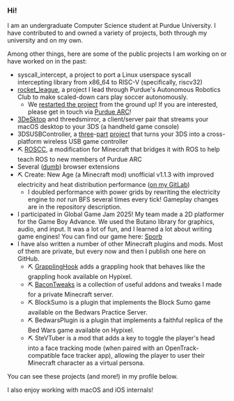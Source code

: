 ### Hi!

I am an undergraduate Computer Science student at Purdue University. I have contributed to and owned a variety of projects, both through my university and on my own.

Among other things, here are some of the public projects I am working on or have worked on in the past:
 - syscall_intercept, a project to port a Linux userspace syscall intercepting library from x86_64 to RISC-V (specifically, riscv32)
 - [rocket_league](https://github.com/purdue-arc/rocket_league), a project I lead through Purdue's Autonomous Robotics Club to make scaled-down cars play soccer autonomously.
   - We [restarted the project](https://github.com/purdue-arc/rocket_league_2) from the ground up! If you are interested, please get in touch via [Purdue ARC](https://purduearc.com)!
 - [3DeSktop](https://github.com/jcrm1/3DeSktop) and threedsmirror, a client/server pair that streams your macOS desktop to your 3DS (a handheld game console)
 - 3DSUSBController, a [three](https://github.com/jcrm1/3DSUSBController-Homebrew)-[part](https://github.com/jcrm1/3DSUSBController-Server) [project](https://github.com/jcrm1/3DSUSBController-USB-Device) that turns your 3DS into a cross-platform wireless USB game controller
 - ⛏ [ROSCC](https://github.com/purdue-arc/ROSCC), a modification for Minecraft that bridges it with ROS to help teach ROS to new members of Purdue ARC
 - Several ([dumb](https://github.com/jcrm1/GHCommitGraphAnimator)) browser extensions
 - ⛏ Create: New Age (a Minecraft mod) unofficial v1.1.3 with improved electricity and heat distribution performance ([on my GitLab](https://gitlab.com/jcrm1/create-new-age-newnetworks/-/tree/forge))
   - I doubled performance with power grids by rewriting the electricity engine to *not* run BFS several times every tick! Gameplay changes are in the repository description.
 - I participated in Global Game Jam 2025! My team made a 2D platformer for the Game Boy Advance. We used the Butano library for graphics, audio, and input. It was a lot of fun, and I learned a lot about writing game engines! You can find our game here: [Sporb](https://github.com/ArtemiiAkhunov/Sporb)
 - I have also written a number of other Minecraft plugins and mods. Most of them are private, but every now and then I publish one here on GitHub.
   - ⛏ [GrapplingHook](https://github.com/jcrm1/GrapplingHook) adds a grappling hook that behaves like the grappling hook available on Hypixel.
   - ⛏ [BaconTweaks](https://github.com/jcrm1/bacontweaks) is a collection of useful addons and tweaks I made for a private Minecraft server.
   - ⛏ BlockSumo is a plugin that implements the Block Sumo game available on the Bedwars Practice Server.
   - ⛏ BedwarsPlugin is a plugin that implements a faithful replica of the Bed Wars game available on Hypixel.
   - ⛏ SteVTuber is a mod that adds a key to toggle the player's head into a face tracking mode (when paired with an OpenTrack-compatible face tracker app), allowing the player to user their Minecraft character as a virtual persona.

You can see these projects (and more!) in my profile below.

I also enjoy working with macOS and iOS internals!
